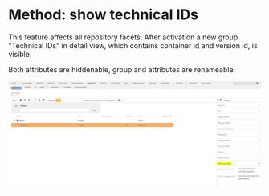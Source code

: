 # Method: show technical IDs

This feature affects all repository facets. After activation a new group "Technical IDs" in detail view, which contains container id and version id, is visible.

Both attributes are hiddenable, group and attributes are renameable.

![screen](../media/tehnical-id.png)

